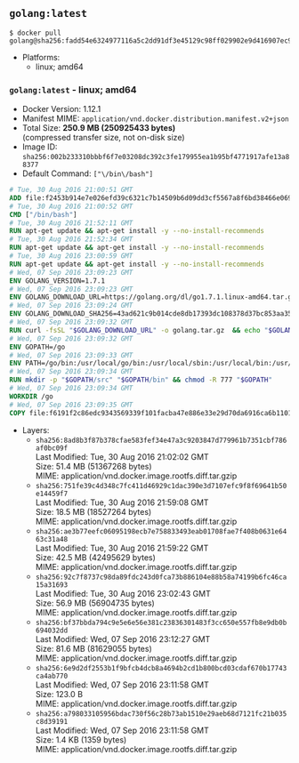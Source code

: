 ## `golang:latest`

```console
$ docker pull golang@sha256:fadd54e6324977116a5c2dd91df3e45129c98ff029902e9d416907ec9655932a
```

-	Platforms:
	-	linux; amd64

### `golang:latest` - linux; amd64

-	Docker Version: 1.12.1
-	Manifest MIME: `application/vnd.docker.distribution.manifest.v2+json`
-	Total Size: **250.9 MB (250925433 bytes)**  
	(compressed transfer size, not on-disk size)
-	Image ID: `sha256:002b233310bbbf6f7e03208dc392c3fe179955ea1b95bf4771917afe13a88377`
-	Default Command: `["\/bin\/bash"]`

```dockerfile
# Tue, 30 Aug 2016 21:00:51 GMT
ADD file:f2453b914e7e026efd39c6321c7b14509b6d09dd3cf5567a8f6bd38466e06954 in / 
# Tue, 30 Aug 2016 21:00:52 GMT
CMD ["/bin/bash"]
# Tue, 30 Aug 2016 21:52:11 GMT
RUN apt-get update && apt-get install -y --no-install-recommends 		ca-certificates 		curl 		wget 	&& rm -rf /var/lib/apt/lists/*
# Tue, 30 Aug 2016 21:52:34 GMT
RUN apt-get update && apt-get install -y --no-install-recommends 		bzr 		git 		mercurial 		openssh-client 		subversion 				procps 	&& rm -rf /var/lib/apt/lists/*
# Tue, 30 Aug 2016 23:00:59 GMT
RUN apt-get update && apt-get install -y --no-install-recommends 		g++ 		gcc 		libc6-dev 		make 	&& rm -rf /var/lib/apt/lists/*
# Wed, 07 Sep 2016 23:09:23 GMT
ENV GOLANG_VERSION=1.7.1
# Wed, 07 Sep 2016 23:09:23 GMT
ENV GOLANG_DOWNLOAD_URL=https://golang.org/dl/go1.7.1.linux-amd64.tar.gz
# Wed, 07 Sep 2016 23:09:24 GMT
ENV GOLANG_DOWNLOAD_SHA256=43ad621c9b014cde8db17393dc108378d37bc853aa351a6c74bf6432c1bbd182
# Wed, 07 Sep 2016 23:09:32 GMT
RUN curl -fsSL "$GOLANG_DOWNLOAD_URL" -o golang.tar.gz 	&& echo "$GOLANG_DOWNLOAD_SHA256  golang.tar.gz" | sha256sum -c - 	&& tar -C /usr/local -xzf golang.tar.gz 	&& rm golang.tar.gz
# Wed, 07 Sep 2016 23:09:32 GMT
ENV GOPATH=/go
# Wed, 07 Sep 2016 23:09:33 GMT
ENV PATH=/go/bin:/usr/local/go/bin:/usr/local/sbin:/usr/local/bin:/usr/sbin:/usr/bin:/sbin:/bin
# Wed, 07 Sep 2016 23:09:34 GMT
RUN mkdir -p "$GOPATH/src" "$GOPATH/bin" && chmod -R 777 "$GOPATH"
# Wed, 07 Sep 2016 23:09:34 GMT
WORKDIR /go
# Wed, 07 Sep 2016 23:09:35 GMT
COPY file:f6191f2c86edc9343569339f101facba47e886e33e29d70da6916ca6b1101a53 in /usr/local/bin/ 
```

-	Layers:
	-	`sha256:8ad8b3f87b378cfae583fef34e47a3c9203847d779961b7351cbf786af0bc09f`  
		Last Modified: Tue, 30 Aug 2016 21:02:02 GMT  
		Size: 51.4 MB (51367268 bytes)  
		MIME: application/vnd.docker.image.rootfs.diff.tar.gzip
	-	`sha256:751fe39c4d348c7fc411d46929c1dac390e3d7107efc9f8f69641b50e14459f7`  
		Last Modified: Tue, 30 Aug 2016 21:59:08 GMT  
		Size: 18.5 MB (18527264 bytes)  
		MIME: application/vnd.docker.image.rootfs.diff.tar.gzip
	-	`sha256:ae3b77eefc06095198ecb7e758833493eab01708fae7f408b0631e6463c31a48`  
		Last Modified: Tue, 30 Aug 2016 21:59:22 GMT  
		Size: 42.5 MB (42495629 bytes)  
		MIME: application/vnd.docker.image.rootfs.diff.tar.gzip
	-	`sha256:92c7f8737c98da89fdc243d0fca73b886104e88b58a74199b6fc46ca15a31693`  
		Last Modified: Tue, 30 Aug 2016 23:02:43 GMT  
		Size: 56.9 MB (56904735 bytes)  
		MIME: application/vnd.docker.image.rootfs.diff.tar.gzip
	-	`sha256:bf37bbda794c9e5e6e56e381c23836301483f3cc650e557fb8e9db0b694032dd`  
		Last Modified: Wed, 07 Sep 2016 23:12:27 GMT  
		Size: 81.6 MB (81629055 bytes)  
		MIME: application/vnd.docker.image.rootfs.diff.tar.gzip
	-	`sha256:6e9d2df2553b1f9bfcb4dcb8a4694b2cd1b800bcd03cdaf670b17743ca4ab770`  
		Last Modified: Wed, 07 Sep 2016 23:11:58 GMT  
		Size: 123.0 B  
		MIME: application/vnd.docker.image.rootfs.diff.tar.gzip
	-	`sha256:a798033105956bdac730f56c28b73ab1510e29aeb68d7121fc21b035c8d39191`  
		Last Modified: Wed, 07 Sep 2016 23:11:58 GMT  
		Size: 1.4 KB (1359 bytes)  
		MIME: application/vnd.docker.image.rootfs.diff.tar.gzip
